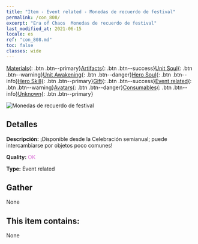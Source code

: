 ```yaml
---
title: "Item - Event related - Monedas de recuerdo de festival"
permalink: /con_808/
excerpt: "Era of Chaos  Monedas de recuerdo de festival"
last_modified_at: 2021-06-15
locale: es
ref: "con_808.md"
toc: false
classes: wide
---
```

 [Materials](/ItemsES/){: .btn .btn--primary}[Artifacts](/ItemsES/Artifacts/){: .btn .btn--success}[Unit Soul](/ItemsES/UnitSoul/){: .btn .btn--warning}[Unit Awakening](/ItemsES/UnitAwakening/){: .btn .btn--danger}[Hero Soul](/ItemsES/HeroSoul/){: .btn .btn--info}[Hero Skill](/ItemsES/HeroSkill/){: .btn .btn--primary}[Gift](/ItemsES/Gift/){: .btn .btn--success}[Event related](/ItemsES/Events/){: .btn .btn--warning}[Avatars](/ItemsES/Avatars/){: .btn .btn--danger}[Consumables](/ItemsES/Consumables/){: .btn .btn--info}[Unknown](/ItemsES/Unknown/){: .btn .btn--primary}

 ![Monedas de recuerdo de festival](/images/t/i_3066.png)

## Detalles
 **Descripción:** ¡Disponible desde la Celebración semianual; puede intercambiarse por objetos poco comunes!

 **Quality:** <span style="color: #DA70D6">OK</span>

 **Type:** Event related

## Gather

  None

## This item contains:

  None

